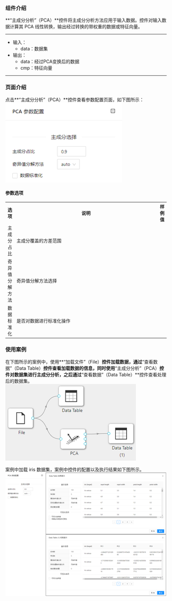 ### 组件介绍
**“主成分分析”（PCA）**控件将主成分分析方法应用于输入数据。控件对输入数据计算其 PCA 线性转换，输出经过转换的带权重的数据或特征向量。

<hr/>

- 输入：
  - data：数据集
- 输出：
  - data：经过PCA变换后的数据
  - cmp：特征向量

<hr/>


### 页面介绍
点击**“主成分分析”（PCA）**控件查看参数配置页面，如下图所示：  
[ ![](/img/aistudio/feature-engineering/pca/param.png) ](/img/aistudio/feature-engineering/pca/param.png)

#### 参数选项
<table>
  <tr>
    <th>选项</th>
    <th width="650">说明</th>
    <th>样例值</th>
  </tr>
  <tr>
      <td>主成分占比</td> 
      <td>
      主成分覆盖的方差范围
      </td> 
      <td></td>
  </tr>
  <tr>
      <td>奇异值分解方法</td> 
      <td>
      奇异值分解方法选择
      </td> 
      <td></td>
  </tr>
  <tr>
      <td>数据标准化</td> 
      <td>
      是否对数据进行标准化操作
      </td> 
      <td></td>
  </tr>
</table>

### 使用案例
在下图所示的案例中，使用**“加载文件”（File）**控件加载数据，通过**“查看数据”（Data Table）**控件查看加载数据的信息，同时使用**“主成分分析”（PCA）**控件对数据集进行主成分分析，之后通过**“查看数据”（Data Table）**控件查看处理后的数据集。   
[ ![](/img/aistudio/feature-engineering/pca/workflow.png) ](/img/aistudio/feature-engineering/pca/workflow.png)

案例中加载 iris 数据集，案例中控件的配置以及执行结果如下图所示。    
[ ![](/img/aistudio/feature-engineering/pca/workflow-result.png) ](/img/aistudio/feature-engineering/pca/workflow-result.png)